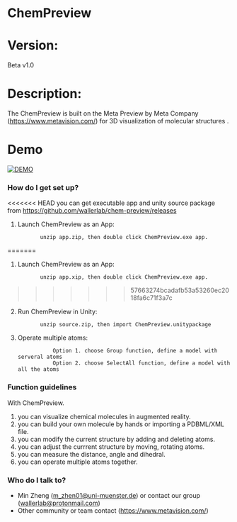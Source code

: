 # ChemPreview ###

# Version:
Beta v1.0

# Description:
The ChemPreview is built on the Meta Preview by Meta Company (https://www.metavision.com/) for 3D visualization of molecular structures .

# Demo
[![DEMO](https://cloud.githubusercontent.com/assets/13583117/18903279/784be8c4-8558-11e6-870a-09107cfef585.png)](http://www.youtube.com/watch?v=QasWFeNfq3k&feature=youtu.be)



### How do I get set up? ###

<<<<<<< HEAD
you can get executable app and unity source package from https://github.com/wallerlab/chem-preview/releases

1. Launch ChemPreview as an App: 

              unzip app.zip, then double click ChemPreview.exe app.
=======
1. Launch ChemPreview as an App: 

              unzip app.xip, then double click ChemPreview.exe app.
>>>>>>> 57663274bcadafb53a53260ec2018fa6c71f3a7c

2. Run ChemPreview in Unity:

              unzip source.zip, then import ChemPreview.unitypackage    

3. Operate multiple atoms:

                  Option 1. choose Group function, define a model with serveral atoms    
                  Option 2. choose SelectAll function, define a model with all the atoms


  

### Function guidelines ###

With ChemPreview.

1. you can visualize chemical molecules in augmented reality.
2. you can build your own molecule by hands or importing a PDBML/XML file.
3. you can modify the current structure by adding and deleting atoms.
4. you can adjust the currrent structure by moving, rotating atoms.
5. you can measure the distance, angle and dihedral. 
6. you can operate multiple atoms together.

### Who do I talk to? ###

* Min Zheng (m_zhen01@uni-muenster.de) or contact our group (wallerlab@protonmail.com)
* Other community or team contact (https://www.metavision.com/)
